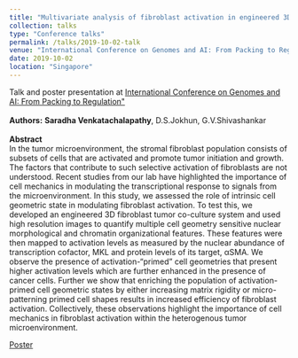```yaml
---
title: "Multivariate analysis of fibroblast activation in engineered 3D tumor microenvironments"
collection: talks
type: "Conference talks"
permalink: /talks/2019-10-02-talk
venue: "International Conference on Genomes and AI: From Packing to Regulation"
date: 2019-10-02
location: "Singapore"
---
```


Talk and poster presentation at [International Conference on Genomes and AI: From Packing to Regulation"](https://mbi.nus.edu.sg/events/2019-genomes-and-ai/)
<br/><br/>
**Authors:** **Saradha Venkatachalapathy**, D.S.Jokhun, G.V.Shivashankar<br/><br/>
**Abstract** <br/>
In the tumor microenvironment, the stromal fibroblast population consists of subsets of cells that are activated and promote tumor initiation and growth. The factors that contribute to such selective activation of fibroblasts are not understood. Recent studies from our lab have highlighted the importance of cell mechanics in modulating the transcriptional response to signals from the microenvironment. In this study, we assessed the role of intrinsic cell geometric state in modulating fibroblast activation. To test this, we developed an engineered 3D fibroblast tumor co-culture system and used high resolution images to quantify multiple cell geometry sensitive nuclear morphological and chromatin organizational features. These features were then mapped to activation levels as measured by the nuclear abundance of transcription cofactor, MKL and protein levels of its target, αSMA. We observe the presence of activation-“primed” cell geometries that present higher activation levels which are further enhanced in the presence of cancer cells. Further we show that enriching the population of activation-primed cell geometric states by either increasing matrix rigidity or micro-patterning primed cell shapes results in increased efficiency of fibroblast activation. Collectively, these observations highlight the importance of cell mechanics in fibroblast activation within the heterogenous tumor microenvironment.<br/>

[Poster](https://SaradhaVenkatachalapathy.github.io/files/Poster_genomes_and_AI_2019.pdf)
